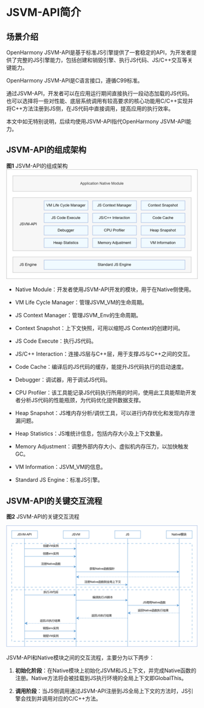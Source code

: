 # JSVM-API简介

## 场景介绍

OpenHarmony JSVM-API是基于标准JS引擎提供了一套稳定的API，为开发者提供了完整的JS引擎能力，包括创建和销毁引擎、执行JS代码、JS/C++交互等关键能力。

OpenHarmony JSVM-API是C语言接口，遵循C99标准。

通过JSVM-API，开发者可以在应用运行期间直接执行一段动态加载的JS代码。也可以选择将一些对性能、底层系统调用有较高要求的核心功能用C/C++实现并将C++方法注册到JS侧，在JS代码中直接调用，提高应用的执行效率。

本文中如无特别说明，后续均使用JSVM-API指代OpenHarmony JSVM-API能力。


## JSVM-API的组成架构

**图1** JSVM-API的组成架构
  
![jsvm-api_mechanism](figures/jsvm-api_mechanism.png)

- Native Module：开发者使用JSVM-API开发的模块，用于在Native侧使用。

- VM Life Cycle Manager：管理JSVM_VM的生命周期。

- JS Context Manager：管理JSVM_Env的生命周期。

- Context Snapshot：上下文快照，可用以缩短JS Context的创建时间。

- JS Code Execute：执行JS代码。

- JS/C++ Interaction：连接JS层与C++层，用于支撑JS与C++之间的交互。

- Code Cache：编译后的JS代码的缓存，能提升JS代码执行的启动速度。

- Debugger：调试器，用于调试JS代码。

- CPU Profiler：该工具能记录JS代码执行所用的时间，使用此工具能帮助开发者分析JS代码的性能瓶颈，为代码优化提供数据支撑。

- Heap Snapshot：JS堆内存分析/调优工具，可以进行内存优化和发现内存泄漏问题。

- Heap Statistics：JS堆统计信息，包括内存大小及上下文数量。

- Memory Adjustment：调整外部内存大小、虚拟机内存压力，以加快触发GC。

- VM Information：JSVM_VM的信息。

- Standard JS Engine：标准JS引擎。

## JSVM-API的关键交互流程

**图2** JSVM-API的关键交互流程

![JSVM-API 关键交互流程](figures/process_jsvm-api.png)

JSVM-API和Native模块之间的交互流程，主要分为以下两步：

1. **初始化阶段**：在Native模块上初始化JSVM和JS上下文，并完成Native函数的注册。Native方法将会被挂载到JS执行环境的全局上下文即GlobalThis。

2. **调用阶段**：当JS侧调用通过JSVM-API注册到JS全局上下文的方法时，JS引擎会找到并调用对应的C/C++方法。
